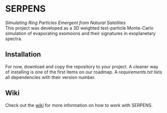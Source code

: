# SERPENS
_Simulating Ring Particles Emergent from Natural Satellites_ <br>
This project was developed as a 3D weighted test-particle Monte-Carlo simulation of evaporating exomoons and their signatures in exoplanetary spectra. 

## Installation
For now, download and copy the repository to your project. A cleaner way of installing is one of the first items on our roadmap. 
A _requirements.txt_ lists all dependencies with their version number.

## Wiki
Check out the [wiki](https://github.com/momzw/SERPENS/wiki) for more information on how to work with SERPENS. 

